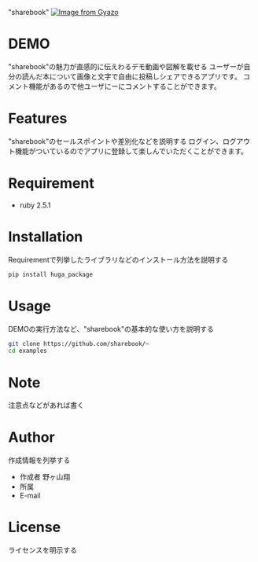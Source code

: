 "sharebook"
[![Image from Gyazo](https://i.gyazo.com/f4358de5a288c877ab1227f72dcfc956.jpg)](https://gyazo.com/f4358de5a288c877ab1227f72dcfc956)
 
# DEMO
 
"sharebook"の魅力が直感的に伝えわるデモ動画や図解を載せる
ユーザーが自分の読んだ本について画像と文字で自由に投稿しシェアできるアプリです。
コメント機能があるので他ユーザにーにコメントすることができます。
 
# Features
 
"sharebook"のセールスポイントや差別化などを説明する
ログイン、ログアウト機能がついているのでアプリに登録して楽しんでいただくことができます。
 
# Requirement
 
* ruby 2.5.1
 
# Installation
 
Requirementで列挙したライブラリなどのインストール方法を説明する
 
```bash
pip install huga_package
```
 
# Usage
 
DEMOの実行方法など、"sharebook"の基本的な使い方を説明する
 
```bash
git clone https://github.com/sharebook/~
cd examples
```
 
# Note
 
注意点などがあれば書く
 
# Author
 
作成情報を列挙する
 
* 作成者 野ヶ山翔
* 所属
* E-mail
 
# License
ライセンスを明示する
